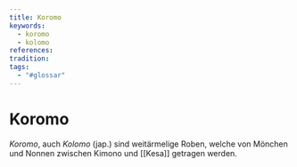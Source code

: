 ```yaml
---
title: Koromo
keywords:
  - koromo
  - kolomo
references: 
tradition: 
tags:
  - "#glossar"
---
```

# Koromo

_Koromo_, auch _Kolomo_ (jap.) sind weitärmelige Roben, welche von Mönchen und Nonnen zwischen Kimono und [[Kesa]] getragen werden.